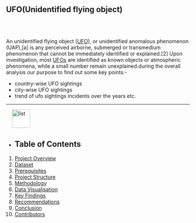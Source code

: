 
## UFO(Unidentified flying object)


<br></br>

An unidentified flying object ([UFO](https://en.wikipedia.org/wiki/Unidentified_flying_object)), or unidentified anomalous phenomenon (UAP),[a] is any perceived airborne, submerged or transmedium phenomenon that cannot be immediately identified or explained.[2] Upon investigation, most [UFOs](https://en.wikipedia.org/wiki/Unidentified_flying_object) are identified as known objects or atmospheric phenomena, while a small number remain unexplained.during the overall analysis our purpose to find out some key points:-

 * country-wise UFO sightings
 * city-wise UFO sightings
 * trend of ufo sightings incidents over the years etc.


***

 <div align= "start">
  
  &nbsp; &nbsp; <a href="https://imgbb.com/"><img src="https://i.ibb.co/Ksw7GWz/list.png" width="50" alt="list" border="0"></a> <div/>

  <div align= "start">
  
- ## **Table of Contents**
1. [Project Overview](#project-overview)
2. [Dataset](#dataset)
3. [Prerequisites](#Prerequisites)
4. [Project Structure](#Project-Structure)
5. [Methodology](#Methodlogy)
6. [Data Visualisation](#Data-Visualisation)
7. [Key Findings](#KeyFindings)
8. [Recommendations](#Recommendations)
9. [Conclusion](#Conclusion)
10. [Contributors](#Contributors)

 <div/>
